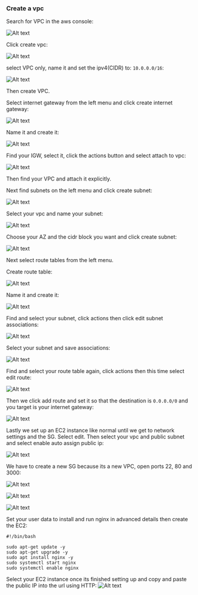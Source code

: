 ### Create a vpc

Search for VPC in the aws console:

![Alt text](pics_for_mds/vpc.png)

Click create vpc:

![Alt text](pics_for_mds/create%20vpc.png)

select VPC only, name it and set the ipv4(CIDR) to: ```10.0.0.0/16```:

![Alt text](pics_for_mds/select%20vpc%20name%20subnet.png)

Then create VPC.

Select internet gateway from the left menu and click create internet gateway:

![Alt text](pics_for_mds/create%20igw.png)

Name it and create it:

![Alt text](pics_for_mds/name%20create%20igw.png)

Find your IGW, select it, click the actions button and select attach to vpc:

![Alt text](pics_for_mds/attach%20igw%20to%20vpc.png)

Then find your VPC and attach it explicitly.

Next find subnets on the left menu and click create subnet:

![Alt text](pics_for_mds/create%20subnet.png)

Select your vpc and name your subnet:

![Alt text](pics_for_mds/select%20vpc%20name%20subnet.png)

Choose your AZ and the cidr block you want and click create subnet:

![Alt text](pics_for_mds/az%20cidr%20create.png)

Next select route tables from the left menu.

Create route table:

![Alt text](pics_for_mds/create%20route%20table.png)

Name it and create it:

![Alt text](pics_for_mds/name%20create%20rt.png)

Find and select your subnet, click actions then click edit subnet associations:

![Alt text](pics_for_mds/subnet%20ascotiation.png)

Select your subnet and save associations:

![Alt text](pics_for_mds/select%20vpc%20name%20subnet.png)

Find and select your route table again, click actions then this time select edit route:

![Alt text](pics_for_mds/edit%20route.png)

Then we click add route and set it so that the destination is ```0.0.0.0/0``` and you target is your internet gateway:

![Alt text](pics_for_mds/add%20route.png)

Lastly we set up an EC2 instance like normal until we get to network settings and the SG. Select edit. Then select your vpc and public subnet and select enable auto assign public ip:

![Alt text](pics_for_mds/network%20settings.png)

We have to create a new SG because its a new VPC, open ports 22, 80 and 3000:

![Alt text](pics_for_mds/network%20settings1.png)

![Alt text](pics_for_mds/network%20settings2.png)

![Alt text](pics_for_mds/network%20settings3.png)

Set your user data to install and run nginx in advanced details then create the EC2:

```
#!/bin/bash

sudo apt-get update -y
sudo apt-get upgrade -y
sudo apt install nginx -y
sudo systemctl start nginx
sudo systemctl enable nginx
```

Select your EC2 instance once its finished setting up and copy and paste the public IP into the url using HTTP:
![Alt text](pics_for_mds/welcome%20to%20nginx.png)